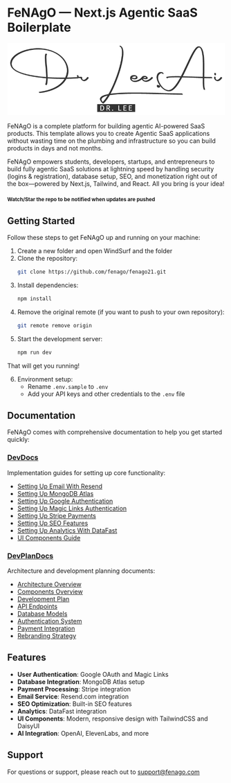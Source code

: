 # FeNAgO — Next.js Agentic SaaS Boilerplate

![FeNAgO Logo](./app/icon.png)

FeNAgO is a complete platform for building agentic AI-powered SaaS products. This template allows you to create Agentic SaaS applications without wasting time on the plumbing and infrastructure so you can build products in days and not months.

FeNAgO empowers students, developers, startups, and entrepreneurs to build fully agentic SaaS solutions at lightning speed by handling security (logins & registration), database setup, SEO, and monetization right out of the box—powered by Next.js, Tailwind, and React. All you bring is your idea!

<sub>**Watch/Star the repo to be notified when updates are pushed**</sub>

## Getting Started

Follow these steps to get FeNAgO up and running on your machine:

1. Create a new folder and open WindSurf and the folder  
2. Clone the repository:
   ```bash
   git clone https://github.com/fenago/fenago21.git
   ```
3. Install dependencies:
   ```bash
   npm install
   ```
4. Remove the original remote (if you want to push to your own repository):
   ```bash
   git remote remove origin
   ```
5. Start the development server:
   ```bash
   npm run dev
   ```

That will get you running!

6. Environment setup:
   - Rename `.env.sample` to `.env`
   - Add your API keys and other credentials to the `.env` file

## Documentation

FeNAgO comes with comprehensive documentation to help you get started quickly:

### [DevDocs](./DevDocs)

Implementation guides for setting up core functionality:

- [Setting Up Email With Resend](./DevDocs/1_Setting_Up_Email_With_Resend.md)
- [Setting Up MongoDB Atlas](./DevDocs/2_Setting_Up_MongoDB_Atlas.md)
- [Setting Up Google Authentication](./DevDocs/3_Setting_Up_Google_Authentication.md)
- [Setting Up Magic Links Authentication](./DevDocs/4_Setting_Up_Magic_Links_Authentication.md)
- [Setting Up Stripe Payments](./DevDocs/5_Setting_Up_Stripe_Payments.md)
- [Setting Up SEO Features](./DevDocs/6_Setting_Up_SEO_Features.md)
- [Setting Up Analytics With DataFast](./DevDocs/7_Setting_Up_Analytics_With_DataFast.md)
- [UI Components Guide](./DevDocs/0_UI_Components_Guide.md)

### [DevPlanDocs](./DevPlanDocs)

Architecture and development planning documents:

- [Architecture Overview](./DevPlanDocs/1-Architecture-Overview.md)
- [Components Overview](./DevPlanDocs/2-Components-Overview.md)
- [Development Plan](./DevPlanDocs/3-Development-Plan.md)
- [API Endpoints](./DevPlanDocs/4-API-Endpoints.md)
- [Database Models](./DevPlanDocs/5-Database-Models.md)
- [Authentication System](./DevPlanDocs/6-Authentication-System.md)
- [Payment Integration](./DevPlanDocs/7-Payment-Integration.md)
- [Rebranding Strategy](./DevPlanDocs/8-Rebranding-Strategy.md)

## Features

- **User Authentication**: Google OAuth and Magic Links
- **Database Integration**: MongoDB Atlas setup
- **Payment Processing**: Stripe integration
- **Email Service**: Resend.com integration
- **SEO Optimization**: Built-in SEO features
- **Analytics**: DataFast integration
- **UI Components**: Modern, responsive design with TailwindCSS and DaisyUI
- **AI Integration**: OpenAI, ElevenLabs, and more

## Support

For questions or support, please reach out to support@fenago.com
